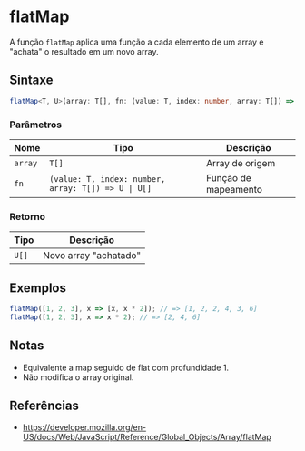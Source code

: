 # flatMap

A função `flatMap` aplica uma função a cada elemento de um array e "achata" o resultado em um novo array.

## Sintaxe

```typescript
flatMap<T, U>(array: T[], fn: (value: T, index: number, array: T[]) => U | U[]): U[];
```

### Parâmetros

| Nome     | Tipo                                         | Descrição              |
|----------|----------------------------------------------|------------------------|
| `array`  | `T[]`                                        | Array de origem        |
| `fn`     | `(value: T, index: number, array: T[]) => U \| U[]` | Função de mapeamento   |

### Retorno

| Tipo    | Descrição              |
|---------|------------------------|
| `U[]`   | Novo array "achatado"  |

## Exemplos

```typescript
flatMap([1, 2, 3], x => [x, x * 2]); // => [1, 2, 2, 4, 3, 6]
flatMap([1, 2, 3], x => x * 2); // => [2, 4, 6]
```

## Notas

* Equivalente a map seguido de flat com profundidade 1.
* Não modifica o array original.

## Referências

* https://developer.mozilla.org/en-US/docs/Web/JavaScript/Reference/Global_Objects/Array/flatMap